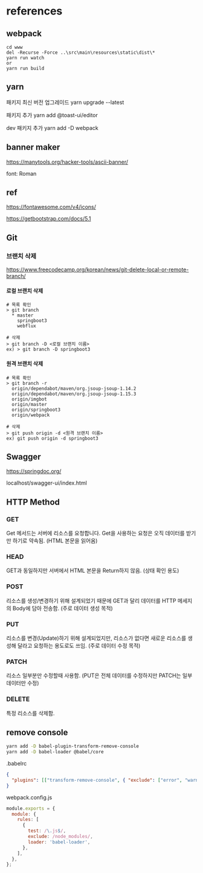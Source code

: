 # references

## webpack

```
cd www
del -Recurse -Force ..\src\main\resources\static\dist\*
yarn run watch
or
yarn run build
```

## yarn

패키지 최신 버전 업그레이드
yarn upgrade --latest

패키지 추가
yarn add @toast-ui/editor

dev 패키지 추가
yarn add -D webpack

## banner maker

https://manytools.org/hacker-tools/ascii-banner/

font: Roman

## ref

https://fontawesome.com/v4/icons/

https://getbootstrap.com/docs/5.1

## Git

### 브랜치 삭제

https://www.freecodecamp.org/korean/news/git-delete-local-or-remote-branch/

#### 로컬 브랜치 삭제

    # 목록 확인
    > git branch
      * master
        springboot3
        webflux

    # 삭제
    > git branch -D <로컬 브랜치 이름>
    ex) > git branch -D springboot3

#### 원격 브랜치 삭제

    # 목록 확인
    > git branch -r
      origin/dependabot/maven/org.jsoup-jsoup-1.14.2
      origin/dependabot/maven/org.jsoup-jsoup-1.15.3
      origin/imgbot
      origin/master
      origin/springboot3
      origin/webpack

    # 삭제
    > git push origin -d <원격 브랜치 이름>
    ex) git push origin -d springboot3

## Swagger

https://springdoc.org/

localhost/swagger-ui/index.html

## HTTP Method

### GET

Get 메서드는 서버에 리소스를 요청합니다. Get을 사용하는 요청은 오직 데이터를 받기만 하기로 약속됨. (HTML 본문을 읽어옴)

### HEAD

GET과 동일하지만 서버에서 HTML 본문을 Return하지 않음. (상태 확인 용도)

### POST

리소스를 생성/변경하기 위해 설계되었기 때문에 GET과 달리 데이터를 HTTP 메세지의 Body에 담아 전송함. (주로 데이터 생성 목적)

### PUT

리소스를 변경(Update)하기 위해 설계되었지만, 리소스가 없다면 새로운 리소스를 생성해 달라고 요청하는 용도로도 쓰임. (주로 데이터 수정 목적)

### PATCH

리소스 일부분만 수정할때 사용함. (PUT은 전체 데이터를 수정하지만 PATCH는 일부 데이터만 수정)

### DELETE

특정 리소스를 삭제함.

## remove console

```sh
yarn add -D babel-plugin-transform-remove-console
yarn add -D babel-loader @babel/core
```

.babelrc

```json
{
  "plugins": [["transform-remove-console", { "exclude": ["error", "warn", "info"] }]]
}
```

webpack.config.js

```js
module.exports = {
  module: {
    rules: [
      {
        test: /\.js$/,
        exclude: /node_modules/,
        loader: 'babel-loader',
      },
    ],
  },
};
```
